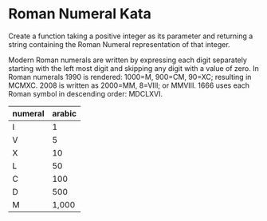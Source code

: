 # Roman Numeral Kata

Create a function taking a positive integer as its parameter and returning a string containing the Roman Numeral representation of that integer.

Modern Roman numerals are written by expressing each digit separately starting with the left most digit and skipping any digit with a value of zero. In Roman numerals 1990 is rendered: 1000=M, 900=CM, 90=XC; resulting in MCMXC. 2008 is written as 2000=MM, 8=VIII; or MMVIII. 1666 uses each Roman symbol in descending order: MDCLXVI.

| numeral | arabic | 
| - | - | 
| I | 1 |
| V | 5 |
| X | 10 | 
| L | 50 | 
| C | 100 |
| D | 500 |
| M | 1,000 |